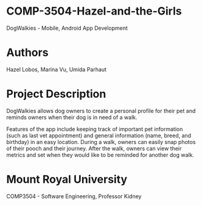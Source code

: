 # COMP-3504-Hazel-and-the-Girls
DogWalkies - Mobile, Android App Development

# Authors
Hazel Lobos,
Marina Vu,
Umida Parhaut

# Project Description
DogWalkies allows dog owners to create a personal profile for their pet and reminds owners when their dog is in need of a walk.

Features of the app include keeping track of important pet information (such as last vet appointment) and general information (name, breed, and birthday) in an easy location. During a walk, owners can easily snap photos of their pooch and their journey. After the walk, owners can view their metrics and set when they would like to be reminded for another dog walk.

# Mount Royal University
COMP3504 - Software Engineering, Professor Kidney